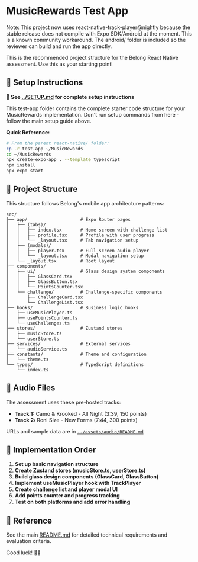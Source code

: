 # MusicRewards Test App

Note: This project now uses react-native-track-player@nightly because the stable release
does not compile with Expo SDK/Android at the moment. This is a known community workaround.
The android/ folder is included so the reviewer can build and run the app directly.


This is the recommended project structure for the Belong React Native assessment. Use this as your starting point!

## 🚀 Setup Instructions

**📖 See [../SETUP.md](../SETUP.md) for complete setup instructions**

This test-app folder contains the complete starter code structure for your MusicRewards implementation. Don't run setup commands from here - follow the main setup guide above.

**Quick Reference:**
```bash
# From the parent react-native/ folder:
cp -r test-app ~/MusicRewards
cd ~/MusicRewards
npx create-expo-app . --template typescript
npm install
npx expo start
```

## 📁 Project Structure

This structure follows Belong's mobile app architecture patterns:

```
src/
├── app/                    # Expo Router pages
│   ├── (tabs)/
│   │   ├── index.tsx       # Home screen with challenge list
│   │   ├── profile.tsx     # Profile with user progress
│   │   └── _layout.tsx     # Tab navigation setup
│   ├── (modals)/
│   │   ├── player.tsx      # Full-screen audio player
│   │   └── _layout.tsx     # Modal navigation setup
│   └── _layout.tsx         # Root layout
├── components/
│   ├── ui/                 # Glass design system components
│   │   ├── GlassCard.tsx
│   │   ├── GlassButton.tsx
│   │   └── PointsCounter.tsx
│   └── challenge/          # Challenge-specific components
│       ├── ChallengeCard.tsx
│       └── ChallengeList.tsx
├── hooks/                  # Business logic hooks
│   ├── useMusicPlayer.ts
│   ├── usePointsCounter.ts
│   └── useChallenges.ts
├── stores/                 # Zustand stores
│   ├── musicStore.ts
│   └── userStore.ts
├── services/               # External services
│   └── audioService.ts
├── constants/              # Theme and configuration
│   └── theme.ts
└── types/                  # TypeScript definitions
    └── index.ts
```

## 🎵 Audio Files

The assessment uses these pre-hosted tracks:
- **Track 1:** Camo & Krooked - All Night (3:39, 150 points)
- **Track 2:** Roni Size - New Forms (7:44, 300 points)

URLs and sample data are in [`../assets/audio/README.md`](../assets/audio/README.md)

## 🎯 Implementation Order

1. **Set up basic navigation structure**
2. **Create Zustand stores (musicStore.ts, userStore.ts)**
3. **Build glass design components (GlassCard, GlassButton)**
4. **Implement useMusicPlayer hook with TrackPlayer**
5. **Create challenge list and player modal UI**
6. **Add points counter and progress tracking**
7. **Test on both platforms and add error handling**

## 📖 Reference

See the main [README.md](../README.md) for detailed technical requirements and evaluation criteria.

Good luck! 🚀🎵
